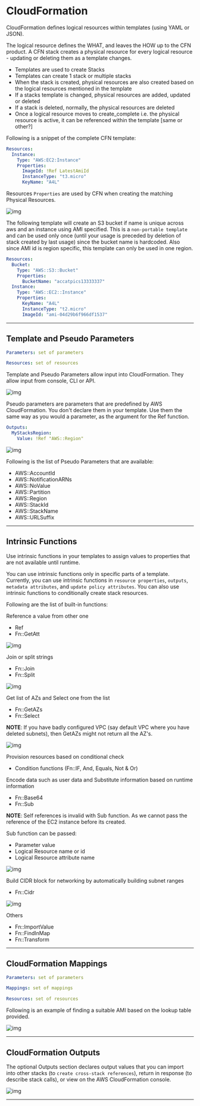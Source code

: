 # CloudFormation

CloudFormation defines logical resources within templates (using YAML or JSON).

The logical resource defines the WHAT, and leaves the HOW up to the CFN product. A CFN stack creates a physical resource for every logical resource - updating or deleting them as a template changes.

- Templates are used to create Stacks
- Templates can create 1 stack or multiple stacks
- When the stack is created, physical resources are also created based on the logical resources mentioned in the template
- If a stacks template is changed, physical resources are added, updated or deleted
- If a stack is deleted, normally, the physical resources are deleted
- Once a logical resource moves to create_complete i.e. the physical resource is active, it can be referenced within the template [same or other?]

Following is a snippet of the complete CFN template:

```yaml
Resources:
  Instance:
    Type: "AWS:EC2:Instance"
    Properties:
      ImageId: !Ref LatestAmiId
      InstanceType: "t3.micro"
      KeyName: "A4L"
```

Resources `Properties` are used by CFN when creating the matching Physical Resources.

![img](./imgs/CloudFormationLogicalAndPhysicalResources.png)

The following template will create an S3 bucket if name is unique across aws and an instance using AMI specified. This is a `non-portable template` and can be used only once (until your usage is preceded by deletion of stack created by last usage) since the bucket name is hardcoded. Also since AMI id is region specific, this template can only be used in one region.

```yaml
Resources:
  Bucket:
    Type: "AWS::S3::Bucket"
    Properties:
      BucketName: "accatpics13333337"
  Instance:
    Type: "AWS::EC2::Instance"
    Properties:
      KeyName: "A4L"
      InstanceType: "t2.micro"
      ImageId: "ami-04d29b6f966df1537"
```

---

## Template and Pseudo Parameters

```yaml
Parameters: set of parameters

Resources: set of resources
```

Template and Pseudo Parameters allow input into CloudFormation. They allow input from console, CLI or API.

![img](./imgs/CloudFormationTemplateParameters.png)

Pseudo parameters are parameters that are predefined by AWS CloudFormation. You don't declare them in your template. Use them the same way as you would a parameter, as the argument for the Ref function.

```yaml
Outputs:
  MyStacksRegion:
    Value: !Ref "AWS::Region"
```

![img](./imgs/CloudFormationPseudoParameters.png)

Following is the list of Pseudo Parameters that are available:

- AWS::AccountId
- AWS::NotificationARNs
- AWS::NoValue
- AWS::Partition
- AWS::Region
- AWS::StackId
- AWS::StackName
- AWS::URLSuffix

---

## Intrinsic Functions

Use intrinsic functions in your templates to assign values to properties that are not available until runtime.

You can use intrinsic functions only in specific parts of a template. Currently, you can use intrinsic functions in `resource properties`, `outputs`, `metadata attributes`, and `update policy attributes`. You can also use intrinsic functions to conditionally create stack resources.

Following are the list of built-in functions:

Reference a value from other one

- Ref
- Fn::GetAtt

![img](./imgs/CloudFormationFnGetAtt.png)

Join or split strings

- Fn::Join
- Fn::Split

![img](./imgs/CloudFormationFnJoin.png)

Get list of AZs and Select one from the list

- Fn::GetAZs
- Fn::Select

**NOTE**: If you have badly configured VPC (say default VPC where you have deleted subnets), then GetAZs might not return all the AZ's.

![img](./imgs/CloudFormationFnGetAZs.png)

Provision resources based on conditional check

- Condition functions (Fn::IF, And, Equals, Not & Or)

Encode data such as user data and Substitute information based on runtime information

- Fn::Base64
- Fn::Sub

**NOTE**: Self references is invalid with Sub function. As we cannot pass the reference of the EC2 instance before its created.

Sub function can be passed:

- Parameter value
- Logical Resource name or id
- Logical Resource attribute name

![img](./imgs/CloudFormationFnBase64.png)

Build CIDR block for networking by automatically building subnet ranges

- Fn::Cidr

![img](./imgs/CloudFormationFnCidr.png)

Others

- Fn::ImportValue
- Fn::FindInMap
- Fn::Transform

---

## CloudFormation Mappings

```yaml
Parameters: set of parameters

Mappings: set of mappings

Resources: set of resources
```

Following is an example of finding a suitable AMI based on the lookup table provided.

![img](./imgs/CloudFormationMappings.png)

---

## CloudFormation Outputs

The optional Outputs section declares output values that you can import into other stacks (to `create cross-stack references`), return in response (to describe stack calls), or view on the AWS CloudFormation console.

![img](./imgs/CloudFormationOutputs.png)

---
